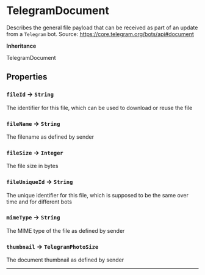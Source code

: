 # TelegramDocument

Describes the general file payload that can be received as part of an update from a `Telegram` bot.
Source: https://core.telegram.org/bots/api#document

**Inheritance**

TelegramDocument

## Properties

### `fileId` → `String`

The identifier for this file, which can be used to download or reuse the file

### `fileName` → `String`

The filename as defined by sender

### `fileSize` → `Integer`

The file size in bytes

### `fileUniqueId` → `String`

The unique identifier for this file, which is supposed to be the same over time and for different bots

### `mimeType` → `String`

The MIME type of the file as defined by sender

### `thumbnail` → `TelegramPhotoSize`

The document thumbnail as defined by sender

---
